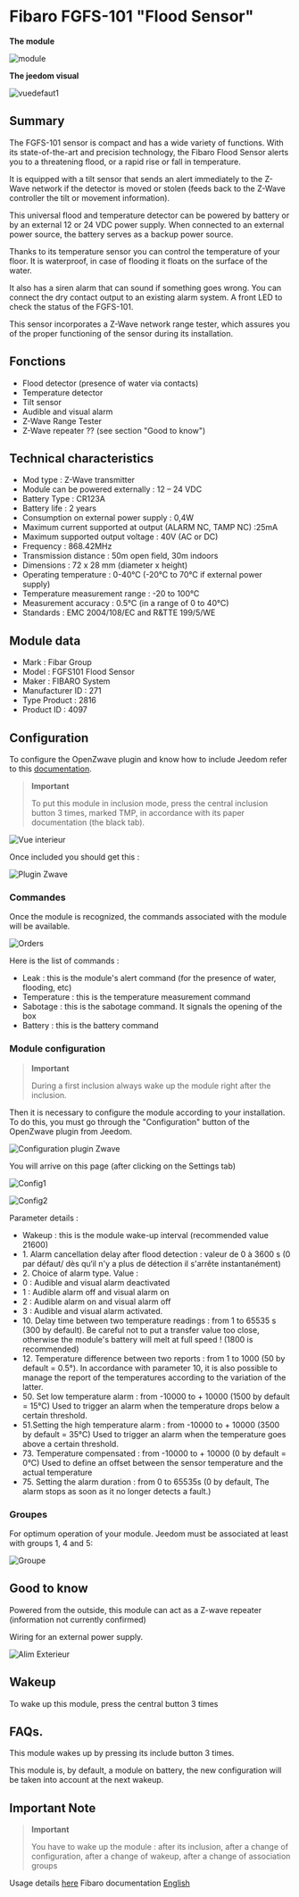 # Fibaro FGFS-101 "Flood Sensor"

**The module**

![module](images/fibaro.fgfs101/module.jpg)

**The jeedom visual**

![vuedefaut1](images/fibaro.fgfs101/vuedefaut1.jpg)

## Summary

The FGFS-101 sensor is compact and has a wide variety of functions. With its state-of-the-art and precision technology, the Fibaro Flood Sensor alerts you to a threatening flood, or a rapid rise or fall in temperature.

It is equipped with a tilt sensor that sends an alert immediately to the Z-Wave network if the detector is moved or stolen (feeds back to the Z-Wave controller the tilt or movement information).

This universal flood and temperature detector can be powered by battery or by an external 12 or 24 VDC power supply. When connected to an external power source, the battery serves as a backup power source.

Thanks to its temperature sensor you can control the temperature of your floor. It is waterproof, in case of flooding it floats on the surface of the water.

It also has a siren alarm that can sound if something goes wrong. You can connect the dry contact output to an existing alarm system. A front LED to check the status of the FGFS-101.

This sensor incorporates a Z-Wave network range tester, which assures you of the proper functioning of the sensor during its installation.

## Fonctions

-   Flood detector (presence of water via contacts)
-   Temperature detector
-   Tilt sensor
-   Audible and visual alarm
-   Z-Wave Range Tester
-   Z-Wave repeater ?? (see section "Good to know")

## Technical characteristics

-   Mod type : Z-Wave transmitter
-   Module can be powered externally : 12 – 24 VDC
-   Battery Type : CR123A
-   Battery life : 2 years
-   Consumption on external power supply : 0,4W
-   Maximum current supported at output (ALARM NC, TAMP NC) :25mA
-   Maximum supported output voltage : 40V (AC or DC)
-   Frequency : 868.42MHz
-   Transmission distance : 50m open field, 30m indoors
-   Dimensions : 72 x 28 mm (diameter x height)
-   Operating temperature : 0-40°C (-20°C to 70°C if external power supply)
-   Temperature measurement range : -20 to 100°C
-   Measurement accuracy : 0.5°C (in a range of 0 to 40°C)
-   Standards : EMC 2004/108/EC and R&TTE 199/5/WE

## Module data

-   Mark : Fibar Group
-   Model : FGFS101 Flood Sensor
-   Maker : FIBARO System
-   Manufacturer ID : 271
-   Type Product : 2816
-   Product ID : 4097

## Configuration

To configure the OpenZwave plugin and know how to include Jeedom refer to this [documentation](https://doc.jeedom.com/en_US/plugins/automation%20protocol/openzwave/).

> **Important**
>
> To put this module in inclusion mode, press the central inclusion button 3 times, marked TMP, in accordance with its paper documentation (the black tab).

![Vue interieur](images/fibaro.fgfs101/Vue_interieur.jpg)

Once included you should get this :

![Plugin Zwave](images/fibaro.fgfs101/information.jpg)

### Commandes

Once the module is recognized, the commands associated with the module will be available.

![Orders](images/fibaro.fgfs101/commandes.jpg)

Here is the list of commands :

-   Leak : this is the module's alert command (for the presence of water, flooding, etc)
-   Temperature : this is the temperature measurement command
-   Sabotage : this is the sabotage command. It signals the opening of the box
-   Battery : this is the battery command

### Module configuration

> **Important**
>
> During a first inclusion always wake up the module right after the inclusion.

Then it is necessary to configure the module according to your installation. To do this, you must go through the "Configuration" button of the OpenZwave plugin from Jeedom.

![Configuration plugin Zwave](images/plugin/bouton_configuration.jpg)

You will arrive on this page (after clicking on the Settings tab)

![Config1](images/fibaro.fgfs101/config1.jpg)

![Config2](images/fibaro.fgfs101/config2.jpg)

Parameter details :

-   Wakeup : this is the module wake-up interval (recommended value 21600)
-   1\. Alarm cancellation delay after flood detection : valeur de 0 à 3600 s (0 par défaut/ dès qu‘il n'y a plus de détection il s'arrête instantanément)
-   2\. Choice of alarm type. Value :
  - 0 : Audible and visual alarm deactivated
  - 1 : Audible alarm off and visual alarm on
  - 2 : Audible alarm on and visual alarm off
  - 3 : Audible and visual alarm activated.
-   10\. Delay time between two temperature readings : from 1 to 65535 s (300 by default). Be careful not to put a transfer value too close, otherwise the module's battery will melt at full speed ! (1800 is recommended)
-   12\. Temperature difference between two reports : from 1 to 1000 (50 by default = 0.5°). In accordance with parameter 10, it is also possible to manage the report of the temperatures according to the variation of the latter.
-   50\. Set low temperature alarm : from -10000 to + 10000 (1500 by default = 15°C) Used to trigger an alarm when the temperature drops below a certain threshold.
-   51.Setting the high temperature alarm : from -10000 to + 10000 (3500 by default = 35°C) Used to trigger an alarm when the temperature goes above a certain threshold.
-   73\. Temperature compensated : from -10000 to + 10000 (0 by default = 0°C) Used to define an offset between the sensor temperature and the actual temperature
-   75\. Setting the alarm duration : from 0 to 65535s (0 by default, The alarm stops as soon as it no longer detects a fault.)

### Groupes

For optimum operation of your module. Jeedom must be associated at least with groups 1, 4 and 5:

![Groupe](images/fibaro.fgfs101/groupe.jpg)

## Good to know

Powered from the outside, this module can act as a Z-wave repeater (information not currently confirmed)

Wiring for an external power supply.

![Alim Exterieur](images/fibaro.fgfs101/Alim_Exterieur.jpg)

## Wakeup

To wake up this module, press the central button 3 times

## FAQs.

This module wakes up by pressing its include button 3 times.

This module is, by default, a module on battery, the new configuration will be taken into account at the next wakeup.

## Important Note

> **Important**
>
> You have to wake up the module : after its inclusion, after a change of configuration, after a change of wakeup, after a change of association groups


Usage details [here](http://blog.domadoo.fr/2014/12/18/jeedom-guide-dutilisation-du-detecteur-dinondation-fibaro-fgfs-001/)
Fibaro documentation [English](http://www.fibaro.com/manuals/en/FGFS-101-Flood-Sensor/FGFS-101-Flood-Sensor-en-2.1-2.3.pdf)
